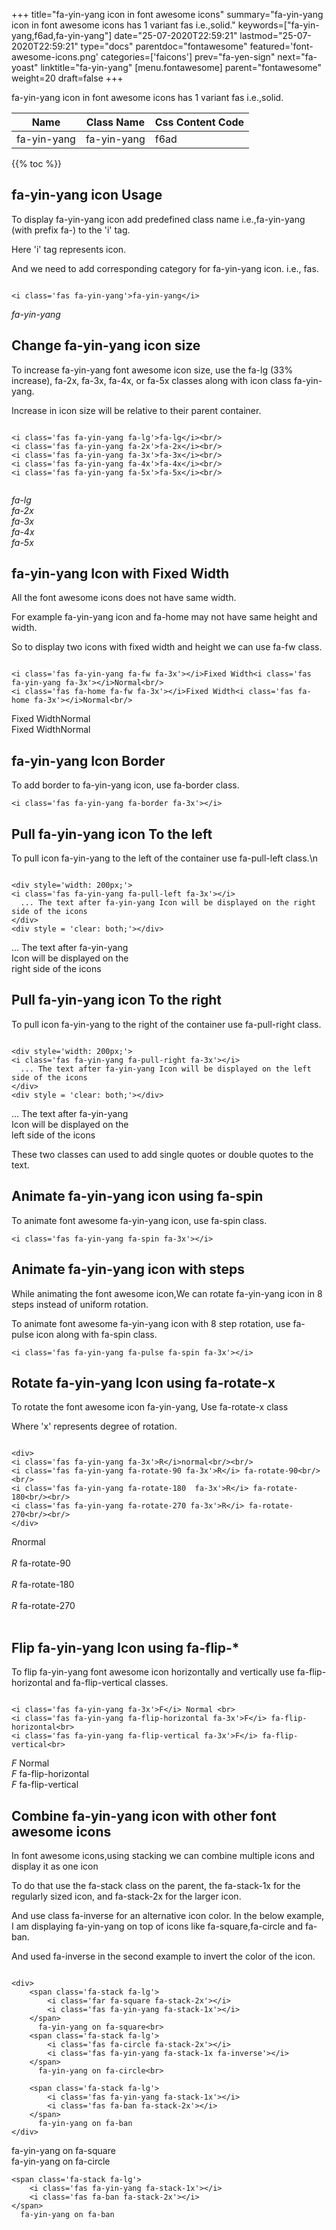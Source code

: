 +++
title="fa-yin-yang icon in font awesome icons"
summary="fa-yin-yang icon in font awesome icons has 1 variant fas i.e.,solid."
keywords=["fa-yin-yang,f6ad,fa-yin-yang"]
date="25-07-2020T22:59:21"
lastmod="25-07-2020T22:59:21"
type="docs"
parentdoc="fontawesome"
featured='font-awesome-icons.png'
categories=['faicons']
prev="fa-yen-sign"
next="fa-yoast"
linktitle="fa-yin-yang"
[menu.fontawesome]
parent="fontawesome"
weight=20
draft=false
+++


fa-yin-yang icon in font awesome icons has 1 variant fas i.e.,solid.

<div class='table-responsive'><table class='table'><thead><tr><th>Name</th><th>Class Name</th><th>Css Content Code</th></tr></thead><tbody><tr><td>fa-yin-yang</td><td>fa-yin-yang</td><td>f6ad</td></tr></tbody></table></div>


{{% toc %}}


## fa-yin-yang icon Usage

To display fa-yin-yang icon add predefined class name i.e.,fa-yin-yang (with prefix fa-) to the 'i' tag.

Here 'i' tag represents icon.

And we need to add corresponding category for fa-yin-yang icon. i.e., fas.


```

<i class='fas fa-yin-yang'>fa-yin-yang</i>
```

<i class='fas fa-yin-yang'>fa-yin-yang</i>




## Change fa-yin-yang icon size
To increase fa-yin-yang font awesome icon size, use the fa-lg (33% increase), fa-2x, fa-3x, fa-4x, or fa-5x classes along with icon class fa-yin-yang.

Increase in icon size will be relative to their parent container. 

```

<i class='fas fa-yin-yang fa-lg'>fa-lg</i><br/>
<i class='fas fa-yin-yang fa-2x'>fa-2x</i><br/>
<i class='fas fa-yin-yang fa-3x'>fa-3x</i><br/>
<i class='fas fa-yin-yang fa-4x'>fa-4x</i><br/>
<i class='fas fa-yin-yang fa-5x'>fa-5x</i><br/>
            
```

<i class='fas fa-yin-yang fa-lg'>fa-lg</i><br/>
<i class='fas fa-yin-yang fa-2x'>fa-2x</i><br/>
<i class='fas fa-yin-yang fa-3x'>fa-3x</i><br/>
<i class='fas fa-yin-yang fa-4x'>fa-4x</i><br/>
<i class='fas fa-yin-yang fa-5x'>fa-5x</i><br/>
            



## fa-yin-yang Icon with Fixed Width 

All the font awesome icons does not have same width.

For example fa-yin-yang icon and fa-home may not have same height and width.

So to display two icons with fixed width and height we can use fa-fw class.


```

<i class='fas fa-yin-yang fa-fw fa-3x'></i>Fixed Width<i class='fas fa-yin-yang fa-3x'></i>Normal<br/>
<i class='fas fa-home fa-fw fa-3x'></i>Fixed Width<i class='fas fa-home fa-3x'></i>Normal<br/>
```

<i class='fas fa-yin-yang fa-fw fa-3x'></i>Fixed Width<i class='fas fa-yin-yang fa-3x'></i>Normal<br/>
<i class='fas fa-home fa-fw fa-3x'></i>Fixed Width<i class='fas fa-home fa-3x'></i>Normal<br/>



## fa-yin-yang Icon Border 

To add border to fa-yin-yang icon, use fa-border class.


```
<i class='fas fa-yin-yang fa-border fa-3x'></i>

```
<i class='fas fa-yin-yang fa-border fa-3x'></i>





## Pull fa-yin-yang icon To the left

To pull icon fa-yin-yang to the left of the container use fa-pull-left class.\n

```

<div style='width: 200px;'>
<i class='fas fa-yin-yang fa-pull-left fa-3x'></i>
  ... The text after fa-yin-yang Icon will be displayed on the right side of the icons
</div>
<div style = 'clear: both;'></div>
```

<div style='width: 200px;'>
<i class='fas fa-yin-yang fa-pull-left fa-3x'></i>
  ... The text after fa-yin-yang Icon will be displayed on the right side of the icons
</div>
<div style = 'clear: both;'></div>




## Pull fa-yin-yang icon To the right
To pull icon fa-yin-yang to the right of the container use fa-pull-right class.

```

<div style='width: 200px;'>
<i class='fas fa-yin-yang fa-pull-right fa-3x'></i>
  ... The text after fa-yin-yang Icon will be displayed on the left side of the icons
</div>
<div style = 'clear: both;'></div>
```

<div style='width: 200px;'>
<i class='fas fa-yin-yang fa-pull-right fa-3x'></i>
  ... The text after fa-yin-yang Icon will be displayed on the left side of the icons
</div>
<div style = 'clear: both;'></div>

These two classes can used to add single quotes or double quotes to the text.


## Animate fa-yin-yang icon using fa-spin
To animate font awesome fa-yin-yang icon, use fa-spin class.

```
<i class='fas fa-yin-yang fa-spin fa-3x'></i>
```
<i class='fas fa-yin-yang fa-spin fa-3x'></i>




## Animate fa-yin-yang icon with steps
While animating the font awesome icon,We can rotate fa-yin-yang icon in 8 steps instead of uniform rotation.

To animate font awesome fa-yin-yang icon with 8 step rotation, use fa-pulse icon along with fa-spin class.


```
<i class='fas fa-yin-yang fa-pulse fa-spin fa-3x'></i>

```
<i class='fas fa-yin-yang fa-pulse fa-spin fa-3x'></i>





## Rotate fa-yin-yang Icon using fa-rotate-x
To rotate the font awesome icon fa-yin-yang, Use fa-rotate-x class

Where 'x' represents degree of rotation.


```

<div>
<i class='fas fa-yin-yang fa-3x'>R</i>normal<br/><br/>
<i class='fas fa-yin-yang fa-rotate-90 fa-3x'>R</i> fa-rotate-90<br/><br/> 
<i class='fas fa-yin-yang fa-rotate-180  fa-3x'>R</i> fa-rotate-180<br/><br/> 
<i class='fas fa-yin-yang fa-rotate-270 fa-3x'>R</i> fa-rotate-270<br/><br/>
</div>
```

<div>
<i class='fas fa-yin-yang fa-3x'>R</i>normal<br/><br/>
<i class='fas fa-yin-yang fa-rotate-90 fa-3x'>R</i> fa-rotate-90<br/><br/> 
<i class='fas fa-yin-yang fa-rotate-180  fa-3x'>R</i> fa-rotate-180<br/><br/> 
<i class='fas fa-yin-yang fa-rotate-270 fa-3x'>R</i> fa-rotate-270<br/><br/>
</div>




## Flip fa-yin-yang Icon using fa-flip-*
To flip fa-yin-yang font awesome icon horizontally and vertically use fa-flip-horizontal and fa-flip-vertical classes. 

```

<i class='fas fa-yin-yang fa-3x'>F</i> Normal <br>
<i class='fas fa-yin-yang fa-flip-horizontal fa-3x'>F</i> fa-flip-horizontal<br>
<i class='fas fa-yin-yang fa-flip-vertical fa-3x'>F</i> fa-flip-vertical<br>
```

<i class='fas fa-yin-yang fa-3x'>F</i> Normal <br>
<i class='fas fa-yin-yang fa-flip-horizontal fa-3x'>F</i> fa-flip-horizontal<br>
<i class='fas fa-yin-yang fa-flip-vertical fa-3x'>F</i> fa-flip-vertical<br>




## Combine fa-yin-yang icon with other font awesome icons
In font awesome icons,using stacking we can combine multiple icons and display it as one icon 

To do that use the fa-stack class on the parent, the fa-stack-1x for the regularly sized icon, and fa-stack-2x for the larger icon.

And use class fa-inverse for an alternative icon color. 
In the below example, I am displaying fa-yin-yang on top of icons like fa-square,fa-circle and fa-ban.

And used fa-inverse in the second example to invert the color of the icon.

```

<div>
    <span class='fa-stack fa-lg'>
        <i class='far fa-square fa-stack-2x'></i>
        <i class='fas fa-yin-yang fa-stack-1x'></i>
    </span>
      fa-yin-yang on fa-square<br>
    <span class='fa-stack fa-lg'>
        <i class='fas fa-circle fa-stack-2x'></i>
        <i class='fas fa-yin-yang fa-stack-1x fa-inverse'></i>
    </span>
      fa-yin-yang on fa-circle<br>

    <span class='fa-stack fa-lg'>
        <i class='fas fa-yin-yang fa-stack-1x'></i>
        <i class='fas fa-ban fa-stack-2x'></i>
    </span>
      fa-yin-yang on fa-ban
</div>
```

<div>
    <span class='fa-stack fa-lg'>
        <i class='far fa-square fa-stack-2x'></i>
        <i class='fas fa-yin-yang fa-stack-1x'></i>
    </span>
      fa-yin-yang on fa-square<br>
    <span class='fa-stack fa-lg'>
        <i class='fas fa-circle fa-stack-2x'></i>
        <i class='fas fa-yin-yang fa-stack-1x fa-inverse'></i>
    </span>
      fa-yin-yang on fa-circle<br>

    <span class='fa-stack fa-lg'>
        <i class='fas fa-yin-yang fa-stack-1x'></i>
        <i class='fas fa-ban fa-stack-2x'></i>
    </span>
      fa-yin-yang on fa-ban
</div>






